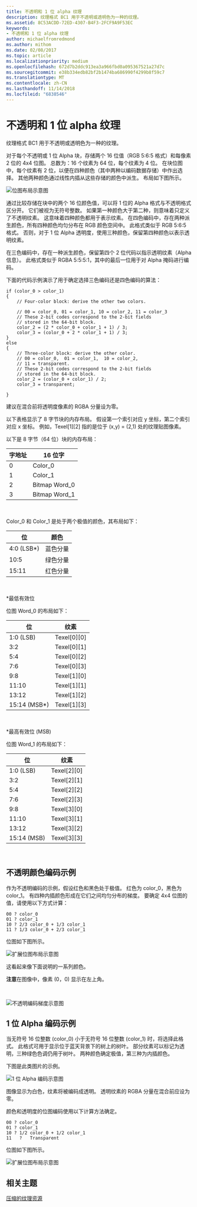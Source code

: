```yaml
---
title: 不透明和 1 位 alpha 纹理
description: 纹理格式 BC1 用于不透明或透明色为一种的纹理。
ms.assetid: 8C53ACDD-72ED-4307-B4F3-2FCF9A9F53EC
keywords:
- 不透明和 1 位 alpha 纹理
author: michaelfromredmond
ms.author: mithom
ms.date: 02/08/2017
ms.topic: article
ms.localizationpriority: medium
ms.openlocfilehash: 672d7b2ddc913ea3a966fbd0a095367521a27d7c
ms.sourcegitcommit: e38b334edb82bf2b1474ba686990f4299b8f59c7
ms.translationtype: MT
ms.contentlocale: zh-CN
ms.lasthandoff: 11/14/2018
ms.locfileid: "6838546"
---
```

# <a name="span-iddirect3dconceptsopaqueand1-bitalphatexturesspanopaque-and-1-bit-alpha-textures"></a><span id="direct3dconcepts.opaque_and_1-bit_alpha_textures"></span>不透明和 1 位 alpha 纹理


纹理格式 BC1 用于不透明或透明色为一种的纹理。

对于每个不透明或 1 位 Alpha 块，存储两个 16 位值（RGB 5:6:5 格式）和每像素 2 位的 4x4 位图。 总数为：16 个纹素为 64 位，每个纹素为 4 位。 在块位图中，每个纹素有 2 位，以便在四种颜色（其中两种以编码数据存储）中作出选择。 其他两种颜色通过线性内插从这些存储的颜色中派生。 布局如下图所示。

![位图布局示意图](images/colors1.png)

通过比较存储在块中的两个 16 位颜色值，可以将 1 位的 Alpha 格式与不透明格式区分开。 它们被视为无符号整数。 如果第一种颜色大于第二种，则意味着只定义了不透明纹素。 这意味着四种颜色都用于表示纹素。 在四色编码中，存在两种派生颜色，所有四种颜色均匀分布在 RGB 颜色空间中。 此格式类似于 RGB 5:6:5 格式。 否则，对于 1 位 Alpha 透明度，使用三种颜色，保留第四种颜色以表示透明纹素。

在三色编码中，存在一种派生颜色，保留第四个 2 位代码以指示透明纹素（Alpha 信息）。 此格式类似于 RGBA 5:5:5:1，其中的最后一位用于对 Alpha 掩码进行编码。

下面的代码示例演示了用于确定选择三色编码还是四色编码的算法：

```
if (color_0 > color_1) 
{
    // Four-color block: derive the other two colors. 
    
    // 00 = color_0, 01 = color_1, 10 = color_2, 11 = color_3
    // These 2-bit codes correspond to the 2-bit fields 
    // stored in the 64-bit block.
    color_2 = (2 * color_0 + color_1 + 1) / 3;
    color_3 = (color_0 + 2 * color_1 + 1) / 3;
}    
else
{ 
    // Three-color block: derive the other color.
    // 00 = color_0,  01 = color_1,  10 = color_2,  
    // 11 = transparent.
    // These 2-bit codes correspond to the 2-bit fields 
    // stored in the 64-bit block. 
    color_2 = (color_0 + color_1) / 2;    
    color_3 = transparent;    

}
```

建议在混合前将透明度像素的 RGBA 分量设为零。

以下表格显示了 8 字节块的内存布局。 假设第一个索引对应 y 坐标，第二个索引对应 x 坐标。 例如，Texel\[1\]\[2\] 指的是位于 (x,y) = (2,1) 处的纹理贴图像素。

以下是 8 字节（64 位）块的内存布局：

| 字地址 | 16 位字    |
|--------------|----------------|
| 0            | Color\_0       |
| 1            | Color\_1       |
| 2            | Bitmap Word\_0 |
| 3            | Bitmap Word\_1 |

 

Color\_0 和 Color\_1 是处于两个极值的颜色，其布局如下：

| 位        | 颜色                 |
|-------------|-----------------------|
| 4:0 (LSB\*) | 蓝色分量  |
| 10:5        | 绿色分量 |
| 15:11       | 红色分量   |

 

\*最低有效位

位图 Word\_0 的布局如下：

| 位          | 纹素           |
|---------------|-----------------|
| 1:0 (LSB)     | Texel\[0\]\[0\] |
| 3:2           | Texel\[0\]\[1\] |
| 5:4           | Texel\[0\]\[2\] |
| 7:6           | Texel\[0\]\[3\] |
| 9:8           | Texel\[1\]\[0\] |
| 11:10         | Texel\[1\]\[1\] |
| 13:12         | Texel\[1\]\[2\] |
| 15:14 (MSB\*) | Texel\[1\]\[3\] |

 

\*最高有效位 (MSB)

位图 Word\_1 的布局如下：

| 位        | 纹素           |
|-------------|-----------------|
| 1:0 (LSB)   | Texel\[2\]\[0\] |
| 3:2         | Texel\[2\]\[1\] |
| 5:4         | Texel\[2\]\[2\] |
| 7:6         | Texel\[2\]\[3\] |
| 9:8         | Texel\[3\]\[0\] |
| 11:10       | Texel\[3\]\[1\] |
| 13:12       | Texel\[3\]\[2\] |
| 15:14 (MSB) | Texel\[3\]\[3\] |

 

## <a name="span-idexampleofopaquecolorencodingspanspan-idexampleofopaquecolorencodingspanspan-idexampleofopaquecolorencodingspanexample-of-opaque-color-encoding"></a><span id="Example_of_Opaque_Color_Encoding"></span><span id="example_of_opaque_color_encoding"></span><span id="EXAMPLE_OF_OPAQUE_COLOR_ENCODING"></span>不透明颜色编码示例


作为不透明编码的示例，假设红色和黑色处于极值。 红色为 color\_0，黑色为 color\_1。 有四种内插颜色形成在它们之间均匀分布的梯度。 要确定 4x4 位图的值，请使用以下方式计算：

```
00 ? color_0
01 ? color_1
10 ? 2/3 color_0 + 1/3 color_1
11 ? 1/3 color_0 + 2/3 color_1
```

位图如下图所示。

![扩展位图布局示意图](images/colors2.png)

这看起来像下面说明的一系列颜色。

**注意**在图像中，像素 (0，0) 显示在左上角。

 

![不透明编码梯度示意图](images/redsquares.png)

## <a name="span-idexampleof1bitalphaencodingspanspan-idexampleof1bitalphaencodingspanspan-idexampleof1bitalphaencodingspanexample-of-1-bit-alpha-encoding"></a><span id="Example_of_1_Bit_Alpha_Encoding"></span><span id="example_of_1_bit_alpha_encoding"></span><span id="EXAMPLE_OF_1_BIT_ALPHA_ENCODING"></span>1 位 Alpha 编码示例


当无符号 16 位整数 (color\_0) 小于无符号 16 位整数 (color\_1) 时，将选择此格式。 此格式可用于显示位于蓝天背景下的树上的树叶。 部分纹素可以标记为透明，三种绿色色调仍用于树叶。 两种颜色确定极值，第三种为内插颜色。

下图是此类图片的示例。

![1 位 Alpha 编码示意图](images/greenthing.png)

图像显示为白色，纹素将被编码成透明。 透明纹素的 RGBA 分量在混合前应设为零。

颜色和透明度的位图编码使用以下计算方法确定。

```
00 ? color_0
01 ? color_1
10 ? 1/2 color_0 + 1/2 color_1
11   ?   Transparent
```

位图如下图所示。

![扩展位图布局示意图](images/colors3.png)

## <a name="span-idrelated-topicsspanrelated-topics"></a><span id="related-topics"></span>相关主题


[压缩的纹理资源](compressed-texture-resources.md)

 

 




